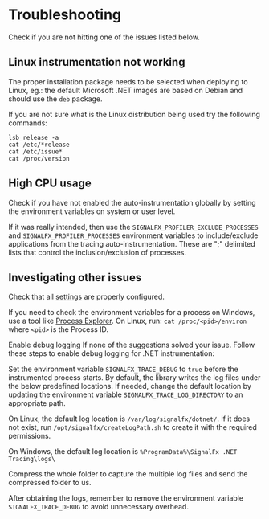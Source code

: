 # Troubleshooting

Check if you are not hitting one of the issues listed below.

## Linux instrumentation not working

The proper installation package needs to be selected when deploying to Linux,
eg.: the default Microsoft .NET images are based on Debian and should use
the `deb` package.

If you are not sure what is the Linux distribution being used try the following commands:

```terminal
lsb_release -a
cat /etc/*release
cat /etc/issue*
cat /proc/version
```

## High CPU usage

Check if you have not enabled the auto-instrumentation globally
by setting the environment variables on system or user level.

If it was really intended, then use the
`SIGNALFX_PROFILER_EXCLUDE_PROCESSES` and `SIGNALFX_PROFILER_PROCESSES`
environment variables to include/exclude applications from the tracing auto-instrumentation.
These are ";" delimited lists that control the inclusion/exclusion of processes.

## Investigating other issues

Check that all [settings](advanced-config.md) are properly configured.

If you need to check the environment variables for a process on Windows, use a tool
like [Process Explorer](https://docs.microsoft.com/en-us/sysinternals/downloads/process-explorer).
On Linux, run: `cat /proc/<pid>/environ`
where `<pid>` is the Process ID.

Enable debug logging If none of the suggestions solved your issue. Follow these steps to enable debug logging for .NET instrumentation:

Set the environment variable `SIGNALFX_TRACE_DEBUG` to `true` before
the instrumented process starts.
By default, the library writes the log files under the below predefined locations.
If needed, change the default location by updating the environment variable
`SIGNALFX_TRACE_LOG_DIRECTORY` to an appropriate path.

On Linux, the default log location is `/var/log/signalfx/dotnet/`. If it does not
exist, run `/opt/signalfx/createLogPath.sh` to create it with the required permissions.

On Windows, the default log location is `%ProgramData%\SignalFx .NET Tracing\logs\`

Compress the whole folder to capture the multiple log files and send
the compressed folder to us.

After obtaining the logs, remember to remove the environment variable
`SIGNALFX_TRACE_DEBUG` to avoid unnecessary overhead.

